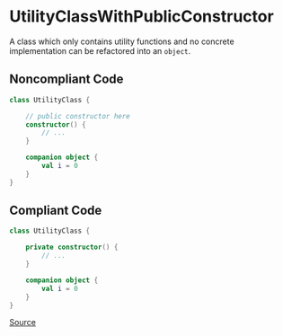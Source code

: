 # UtilityClassWithPublicConstructor

A class which only contains utility functions and no concrete implementation can be refactored into an `object`.

## Noncompliant Code

```kotlin
class UtilityClass {

    // public constructor here
    constructor() {
        // ...
    }

    companion object {
        val i = 0
    }
}
```
## Compliant Code

```kotlin
class UtilityClass {

    private constructor() {
        // ...
    }

    companion object {
        val i = 0
    }
}
```

[Source](https://arturbosch.github.io/detekt/style.html#utilityclasswithpublicconstructor)
